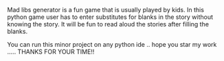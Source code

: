 
Mad libs generator is a fun game that is usually played by kids. In this python game user has to enter substitutes for blanks in the story without knowing the story. It will be fun to read aloud the stories after filling the blanks.





You can run this minor project on any python ide ..
hope you star my work .....
THANKS FOR YOUR TIME!!
